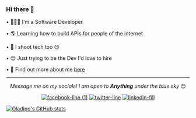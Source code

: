 ### Hi there 👋


 • 👨🏾‍💻 I'm a Software Developer
 
 • 🌎 Learning how to build APIs for people of the internet
 
 • 🎥 I shoot tech too 😊
 
 • 😊 Just trying to be the Dev I'd love to hire
 
 • 🚀 Find out more about me [here](https://linktr.ee/oladipo_codes)
 
------------------
 
 <div align="center"> <i> Message me on my socials! I am open to <b>Anything</b> under the blue sky </i>😊
 
[![facebook-line (1)](https://user-images.githubusercontent.com/63419117/139138559-88eaf5c1-192a-4a3f-baeb-0f85c00bedbd.png)](https://mbasic.beta.facebook.com/Oladipo2006?ref_component=mbasic_home_header&ref_page=%2Fwap%2Fhome.php&refid=8)
[![twitter-line](https://user-images.githubusercontent.com/63419117/139138982-108f761b-dba2-4f1f-b01c-aaf3d862dd1c.png)](https://twitter.com/oladipo__codes?lang=en)
[![linkedin-fill](https://user-images.githubusercontent.com/63419117/139138742-97fd23f3-b0c0-4053-972c-f21a94a0cf96.png)](https://www.linkedin.com/in/oladipo-adesiyan/) </center>
</div>


[![Oladipo's GitHub stats](https://github-readme-stats.vercel.app/api?username=adesiyanoladipo)](https://github.com/adesiyanoladipo/adesiyanoladipo/blob/main/README.md)
